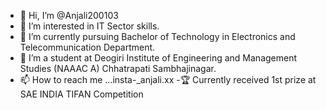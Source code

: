 - 👋 Hi, I’m @Anjali200103
- 👀 I’m interested in IT Sector skills.
- 🌱 I’m currently pursuing Bachelor of Technology in Electronics and Telecommunication Department.
- 💞️ I’m a student at Deogiri Institute of Engineering and Management Studies (NAAAC A) Chhatrapati Sambhajinagar.
- 📫 How to reach me ...insta-_anjali.xx
-🏆 Currently received 1st prize at SAE INDIA TIFAN Competition

<!---
--->
